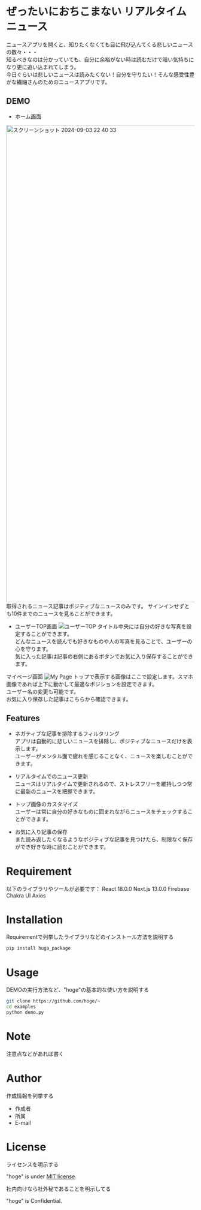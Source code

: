 # ぜったいにおちこまない リアルタイムニュース

ニュースアプリを開くと、知りたくなくても目に飛び込んてくる悲しいニュースの数々・・・  
知るべきなのは分かっていても、自分に余裕がない時は読むだけで暗い気持ちになり更に追い込まれてしまう。  
今日ぐらいは悲しいニュースは読みたくない！自分を守りたい！そんな感受性豊かな繊細さんのためのニュースアプリです。


## DEMO
* ホーム画面
<img width="1272" alt="スクリーンショット 2024-09-03 22 40 33" src="https://github.com/user-attachments/assets/52796e90-ff2f-4480-8957-b412747f39fb">
取得されるニュース記事はポジティブなニュースのみです。
サインインせずとも10件までのニュースを見ることができます。

* ユーザーTOP画面
![ユーザーTOP](https://imgur.com/LQq9FKz)
タイトル中央には自分の好きな写真を設定することができます。  
どんなニュースを読んでも好きなものや人の写真を見ることで、ユーザーの心を守ります。  
気に入った記事は記事の右側にあるボタンでお気に入り保存することができます。

マイページ画面
![My Page](https://imgur.com/U0INQW0)
トップで表示する画像はここで設定します。スマホ画像であれば上下に動かして最適なポジションを設定できます。  
ユーザー名の変更も可能です。  
お気に入り保存した記事はこちらから確認できます。


## Features

* ネガティブな記事を排除するフィルタリング  
アプリは自動的に悲しいニュースを排除し、ポジティブなニュースだけを表示します。  
ユーザーがメンタル面で疲れを感じることなく、ニュースを楽しむことができます。  

* リアルタイムでのニュース更新  
ニュースはリアルタイムで更新されるので、ストレスフリーを維持しつつ常に最新のニュースを把握できます。

* トップ画像のカスタマイズ  
ユーザーは常に自分の好きなものに囲まれながらニュースをチェックすることができます。

* お気に入り記事の保存  
また読み返したくなるようなポジティブな記事を見つけたら、制限なく保存ができ好きな時に読むことができます。


# Requirement

以下のライブラリやツールが必要です：
React 18.0.0
Next.js 13.0.0
Firebase
Chakra UI
Axios

# Installation

Requirementで列挙したライブラリなどのインストール方法を説明する

```bash
pip install huga_package
```

# Usage

DEMOの実行方法など、"hoge"の基本的な使い方を説明する

```bash
git clone https://github.com/hoge/~
cd examples
python demo.py
```

# Note

注意点などがあれば書く

# Author

作成情報を列挙する

* 作成者
* 所属
* E-mail

# License
ライセンスを明示する

"hoge" is under [MIT license](https://en.wikipedia.org/wiki/MIT_License).

社内向けなら社外秘であることを明示してる

"hoge" is Confidential.
